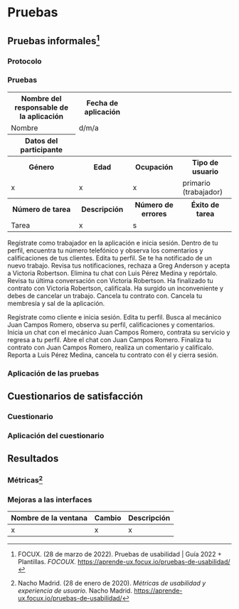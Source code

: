 # Pruebas
## Pruebas informales[^1]
### Protocolo

### Pruebas

<table align=center>  
   <tr>  
      <th>Nombre del responsable de la aplicación</th>  
      <th>Fecha de aplicación</th> 
   </tr> 
    <tr>  
      <td>Nombre</td>  
       <td>d/m/a</td> 
   </tr> 
   <tr>  
      <th>Datos del participante</td> 
   </tr> 
    <tr>  
      <th>Género</th>  
      <th>Edad</th>
      <th>Ocupación</th>     
      <th>Tipo de usuario</th>           
   </tr> 
    <tr>  
      <td>x</td>  
       <td>x</td>
      <td>x</td>
      <td>primario (trabajador)</td>  
   </tr> 
     <tr>  
      <th>Número de tarea</th> 
     <th>Descripción</th>
     <th>Número de errores</th>
     <th>Éxito de tarea</th>   
   </tr> 
    <tr>  
      <td>Tarea</td> 
      <td>x</td>
       <td> s</td>       
   </tr> 
 </table>


Regístrate como trabajador en la aplicación e inicia sesión. 
Dentro de tu perfil, encuentra tu número telefónico y  observa los comentarios y calificaciones de tus clientes. 
Edita tu perfil.
Se te ha notificado de un nuevo trabajo. Revisa tus notificaciones, rechaza a Greg Anderson y  acepta a Victoria Robertson. 
Elimina tu chat con Luis Pérez Medina y repórtalo.
Revisa tu última conversación con Victoria Robertson. 
Ha finalizado tu contrato con Victoria Robertson, califícala. 
Ha surgido un inconveniente y debes de cancelar un trabajo. Cancela tu contrato con. 
Cancela tu membresía y sal de la aplicación. 


Regístrate como cliente e inicia sesión.
Edita tu perfil. 
Busca al mecánico Juan Campos Romero, observa su perfil, calificaciones y comentarios. 
Inicia un chat con el mecánico Juan Campos Romero, contrata su servicio y regresa a tu perfil. 
Abre el chat con Juan Campos Romero.
Finaliza tu contrato con Juan Campos Romero, realiza un comentario y califícalo. 
Reporta a Luis Pérez Medina, cancela tu contrato con él y cierra sesión. 




### Aplicación de las pruebas
## Cuestionarios de satisfacción
###  Cuestionario
### Aplicación del cuestionario
## Resultados
### Métricas[^2]
### Mejoras a las interfaces 
| Nombre de la ventana | Cambio | Descripción|
|--|--|--|
| x | x |x|

[^1]: FOCUX. (28 de marzo de 2022). Pruebas de usabilidad | Guía 2022 + Plantillas. *FOCOUX.* https://aprende-ux.focux.io/pruebas-de-usabilidad/
[^2]: Nacho Madrid. (28 de enero de 2020). *Métricas de usabilidad y experiencia de usuario.* Nacho Madrid. https://aprende-ux.focux.io/pruebas-de-usabilidad/
<!--stackedit_data:
eyJoaXN0b3J5IjpbNDgxMTY5NjQsLTE5Mjg0OTA4MDEsLTE0Nz
U1MTE2MjUsLTIzMjI4NjYzLDg0ODY1MDkzMSwtMTI1MzYwNTQ1
MywtNTM2ODc2Mzg4LDUxNzE3NzA3Miw2NjI1NDM0OTcsLTc3NT
g5NzQ2NCwtNzUzMDE2MzIzLC0xMjk1Mzg2MDM1LDg4ODQxMzY1
Ml19
-->